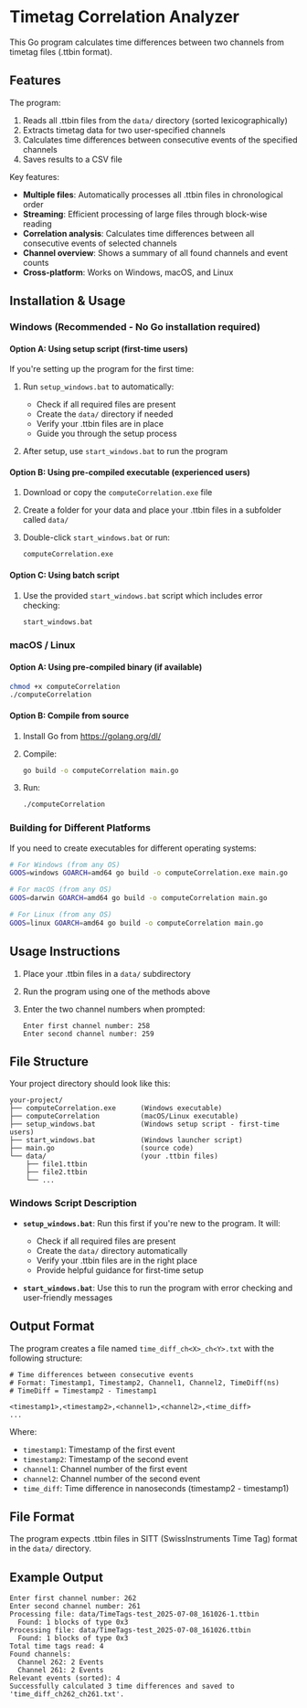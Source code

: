 # Timetag Correlation Analyzer

This Go program calculates time differences between two channels from timetag files (.ttbin format).

## Features

The program:

1. Reads all .ttbin files from the `data/` directory (sorted lexicographically)
2. Extracts timetag data for two user-specified channels
3. Calculates time differences between consecutive events of the specified channels
4. Saves results to a CSV file

Key features:

- **Multiple files**: Automatically processes all .ttbin files in chronological order
- **Streaming**: Efficient processing of large files through block-wise reading
- **Correlation analysis**: Calculates time differences between all consecutive events of selected channels
- **Channel overview**: Shows a summary of all found channels and event counts
- **Cross-platform**: Works on Windows, macOS, and Linux

## Installation & Usage

### Windows (Recommended - No Go installation required)

#### Option A: Using setup script (first-time users)

If you're setting up the program for the first time:

1. Run `setup_windows.bat` to automatically:
   - Check if all required files are present
   - Create the `data/` directory if needed
   - Verify your .ttbin files are in place
   - Guide you through the setup process

2. After setup, use `start_windows.bat` to run the program

#### Option B: Using pre-compiled executable (experienced users)

1. Download or copy the `computeCorrelation.exe` file
2. Create a folder for your data and place your .ttbin files in a subfolder called `data/`
3. Double-click `start_windows.bat` or run:

   ```cmd
   computeCorrelation.exe
   ```

#### Option C: Using batch script

1. Use the provided `start_windows.bat` script which includes error checking:

   ```cmd
   start_windows.bat
   ```

### macOS / Linux

#### Option A: Using pre-compiled binary (if available)

```bash
chmod +x computeCorrelation
./computeCorrelation
```

#### Option B: Compile from source

1. Install Go from <https://golang.org/dl/>
2. Compile:

   ```bash
   go build -o computeCorrelation main.go
   ```

3. Run:

   ```bash
   ./computeCorrelation
   ```

### Building for Different Platforms

If you need to create executables for different operating systems:

```bash
# For Windows (from any OS)
GOOS=windows GOARCH=amd64 go build -o computeCorrelation.exe main.go

# For macOS (from any OS)
GOOS=darwin GOARCH=amd64 go build -o computeCorrelation main.go

# For Linux (from any OS)
GOOS=linux GOARCH=amd64 go build -o computeCorrelation main.go
```

## Usage Instructions

1. Place your .ttbin files in a `data/` subdirectory
2. Run the program using one of the methods above
3. Enter the two channel numbers when prompted:

   ```text
   Enter first channel number: 258
   Enter second channel number: 259
   ```

## File Structure

Your project directory should look like this:

```text
your-project/
├── computeCorrelation.exe      (Windows executable)
├── computeCorrelation          (macOS/Linux executable)
├── setup_windows.bat           (Windows setup script - first-time users)
├── start_windows.bat           (Windows launcher script)
├── main.go                     (source code)
└── data/                       (your .ttbin files)
    ├── file1.ttbin
    ├── file2.ttbin
    └── ...
```

### Windows Script Description

- **`setup_windows.bat`**: Run this first if you're new to the program. It will:
  - Check if all required files are present
  - Create the `data/` directory automatically
  - Verify your .ttbin files are in the right place
  - Provide helpful guidance for first-time setup

- **`start_windows.bat`**: Use this to run the program with error checking and user-friendly messages

## Output Format

The program creates a file named `time_diff_ch<X>_ch<Y>.txt` with the following structure:

```text
# Time differences between consecutive events
# Format: Timestamp1, Timestamp2, Channel1, Channel2, TimeDiff(ns)
# TimeDiff = Timestamp2 - Timestamp1

<timestamp1>,<timestamp2>,<channel1>,<channel2>,<time_diff>
...
```

Where:

- `timestamp1`: Timestamp of the first event
- `timestamp2`: Timestamp of the second event  
- `channel1`: Channel number of the first event
- `channel2`: Channel number of the second event
- `time_diff`: Time difference in nanoseconds (timestamp2 - timestamp1)

## File Format

The program expects .ttbin files in SITT (SwissInstruments Time Tag) format in the `data/` directory.

## Example Output

```text
Enter first channel number: 262
Enter second channel number: 261
Processing file: data/TimeTags-test_2025-07-08_161026-1.ttbin
  Found: 1 blocks of type 0x3
Processing file: data/TimeTags-test_2025-07-08_161026.ttbin
  Found: 1 blocks of type 0x3
Total time tags read: 4
Found channels:
  Channel 262: 2 Events
  Channel 261: 2 Events
Relevant events (sorted): 4
Successfully calculated 3 time differences and saved to 'time_diff_ch262_ch261.txt'.
```

